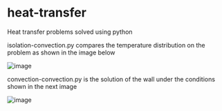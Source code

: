 # heat-transfer
Heat transfer problems solved using python

isolation-convection.py compares the temperature distribution on the problem as shown in the image below

![image](https://user-images.githubusercontent.com/93877655/140654834-754a0ed2-20ef-4277-bdf3-adeae7f5b426.png)

convection-convection.py is the solution of the wall under the conditions shown in the next image

![image](https://user-images.githubusercontent.com/93877655/140666845-11586d5f-0f88-433b-a0b9-cea77794ccd2.png)
